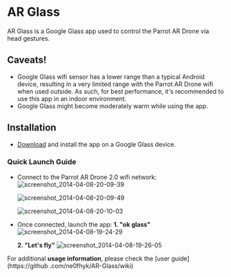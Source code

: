 # AR Glass
AR Glass is a Google Glass app used to control the Parrot AR Drone via head gestures.

## Caveats!
- Google Glass wifi sensor has a lower range than a typical Android device,
resulting in a very limited range with the Parrot AR Drone wifi when used outside. As such,
for best performance, it's recommended to use this app in an indoor environment.
- Google Glass might become moderately warm while using the app.

## Installation
* [Download](https://github.com/ne0fhyk/AR-Glass/releases/tag/v1.0) and install the app on a
Google Glass device.

### Quick Launch Guide
* Connect to the Parrot AR Drone 2.0 wifi network:
  ![screenshot_2014-04-08-20-09-39](https://cloud.githubusercontent.com/assets/914968/2650880/c2bee528-bf7b-11e3-94d7-370e39dff865.png)

  ![screenshot_2014-04-08-20-09-49](https://cloud.githubusercontent.com/assets/914968/2650881/c6b88ecc-bf7b-11e3-82a9-88d7f62dddf7.png)

  ![screenshot_2014-04-08-20-10-03](https://cloud.githubusercontent.com/assets/914968/2650877/ad349b08-bf7b-11e3-9444-966c3c953b9b.png)



* Once connected, launch the app:
  **1. "ok glass"**
![screenshot_2014-04-08-19-24-29](https://cloud.githubusercontent.com/assets/914968/2650613/e6672dc4-bf75-11e3-9d69-a4c3f0e60e42.png)

  **2. "Let's fly"**
![screenshot_2014-04-08-19-26-05](https://cloud.githubusercontent.com/assets/914968/2650629/0f88769a-bf76-11e3-9a90-6403293c90cb.png)


 For additional **usage information**, please check the [user guide](https://github
.com/ne0fhyk/AR-Glass/wiki)